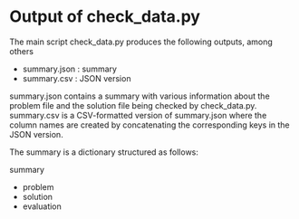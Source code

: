 # Output of check_data.py

The main script check_data.py produces the following outputs, among others
* summary.json : summary
* summary.csv : JSON version

summary.json contains a summary with various information about the problem file and the solution file being checked by check_data.py. summary.csv is a CSV-formatted version of summary.json where the column names are created by concatenating the corresponding keys in the JSON version.

The summary is a dictionary structured as follows:

summary
* problem
* solution
* evaluation
